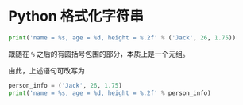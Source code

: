 # Python 格式化字符串

```python
print('name = %s, age = %d, height = %.2f' % ('Jack', 26, 1.75))
```

跟随在 `%` 之后的有圆括号包围的部分，本质上是一个元组。

由此，上述语句可改写为

```python
person_info = ('Jack', 26, 1.75)
print('name = %s, age = %d, height = %.2f' % person_info)
```

